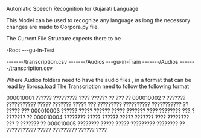 Automatic Speech Recognition for Gujarati Language

This Model can be used to recognize any language as long the necessory changes are made to Corpora.py file.

The Current File Structure expects there to be 

-Root
---gu-in-Test

-------/transcription.csv
-------/Audios
---gu-in-Train
-------/Audios
-------/transcription.csv

Where Audios folders need to have the audio files , in a format that can be read by librosa.load
The Transcription need to follow the following format

000010001	?????? ????????? ???? ?????? ?? ??? ??
000010002	? ??????? ??????????? ????? ??????? ????? ??? ????????? ?????????? ??????????? ?? ????? ???
000010003	?????? ????? ?????? ????? ??????? ???? ???????? ??? ? ??????? ??
000010004	???????? ????? ?????? ????? ??????? ???? ???????? ??? ? ??????? ??
000010005	???????? ????? ????? ????????? ???????? ?? ??????????? ????? ????????? ?????? ????
